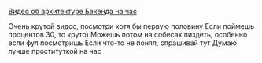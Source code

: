 [Видео об архитектуре Бэкенда на час](https://www.youtube.com/watch?v=8j29aAbtYWo)


Очень крутой видос, посмотри хотя бы первую половину
Если поймешь процентов 30, то круто)
Можешь потом на собесах пиздеть, особенно если фул посмотришь
Если что-то не понял, спрашивай тут
Думаю лучше проституткой на час